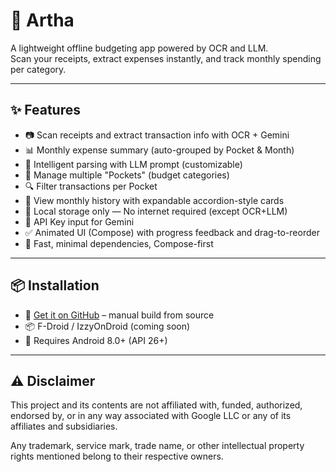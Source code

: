 # 🎯 Artha

A lightweight offline budgeting app powered by OCR and LLM.  
Scan your receipts, extract expenses instantly, and track monthly spending per category.

---

## ✨ Features

- 📷 Scan receipts and extract transaction info with OCR + Gemini
- 📊 Monthly expense summary (auto-grouped by Pocket & Month)
- 🧠 Intelligent parsing with LLM prompt (customizable)
- 👜 Manage multiple "Pockets" (budget categories)
- 🔍 Filter transactions per Pocket
- 📅 View monthly history with expandable accordion-style cards
- 💾 Local storage only — No internet required (except OCR+LLM)
- 🔐 API Key input for Gemini
- ✅ Animated UI (Compose) with progress feedback and drag-to-reorder
- 🚀 Fast, minimal dependencies, Compose-first

---

## 📦 Installation

- 🐙 [Get it on GitHub](https://github.com/namalu/artha) – manual build from source
- 📦 F-Droid / IzzyOnDroid (coming soon)
- 📱 Requires Android 8.0+ (API 26+)

---

## ⚠️ Disclaimer

This project and its contents are not affiliated with, funded, authorized, endorsed by, or in any way associated with Google LLC or any of its affiliates and subsidiaries.

Any trademark, service mark, trade name, or other intellectual property rights mentioned belong to their respective owners.
